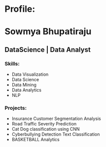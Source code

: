 # Profile:                                                                              
# Sowmya Bhupatiraju                                                              
## DataScience | Data Analyst                                                                   
### Skills:
* Data Visualization
* Data Science
* Data Mining
* Data Analytics
* NLP


### Projects:
* Insurance Customer Segmentation Analysis
* Road Traffic Severity Prediction
* Cat Dog classification using CNN
* Cyberbullying Detection Text Classification
* BASKETBALL Analytics
